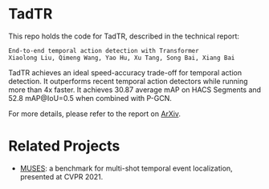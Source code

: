 ﻿# TadTR
This repo holds the code for TadTR, described in the technical report:
```
End-to-end temporal action detection with Transformer
Xiaolong Liu, Qimeng Wang, Yao Hu, Xu Tang, Song Bai, Xiang Bai 
```
TadTR achieves an ideal speed-accuracy trade-off for temporal action detection. It outperforms recent temporal action detectors while running more than 4x faster. It achieves 30.87 average mAP on HACS Segments and 52.8 mAP@IoU=0.5 when combined with P-GCN.

For more details, please refer to the report on [ArXiv](https://arxiv.org/abs/2106.10271). 

# Related Projects
- [MUSES](https://github.com/xlliu7/MUSES): a benchmark for multi-shot temporal event localization, presented at CVPR 2021.
